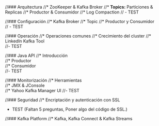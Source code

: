 //### Arquitectura
//* ZooKeeper & Kafka Broker
//* **Topics:** Particiones & Replicas
//* Productor & Consumidor
//* Log Compaction
// - TEST

//### Configuración
//* Kafka Broker
//* Topic
//* Productor y Consumidor
// - TEST

//### Operación
//* Operaciones comunes
//* Crecimiento del cluster
//* LinkedIn Kafka Tool     
//- TEST

//### Java API
//* Introducción            
//* Productor               
//* Consumidor              
//- TEST

//### Monitorización
//* Herramientas   
//* JMX & JConsole        
//* Yahoo Kafka Manager UI
//- TEST

//### Seguridad
//* Encriptación y autenticación con SSL
- TEST (Faltan 5 preguntas, Poner algo del código de SSL.)

//### Kafka Platform
//* Kafka, Kafka Connect & Kafka Streams
